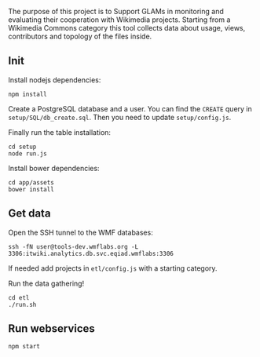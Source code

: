 The purpose of this project is to Support GLAMs in monitoring and evaluating
their cooperation with Wikimedia projects. Starting from a Wikimedia Commons
category this tool collects data about usage, views, contributors and topology
of the files inside.

## Init
Install nodejs dependencies:
```
npm install
```

Create a PostgreSQL database and a user. You can find the `CREATE` query in
`setup/SQL/db_create.sql`. Then you need to update `setup/config.js`.

Finally run the table installation:
```
cd setup
node run.js
```

Install bower dependencies:
```
cd app/assets
bower install
```

## Get data
Open the SSH tunnel to the WMF databases:
```
ssh -fN user@tools-dev.wmflabs.org -L 3306:itwiki.analytics.db.svc.eqiad.wmflabs:3306
```

If needed add projects in `etl/config.js` with a starting category.

Run the data gathering!
```
cd etl
./run.sh
```

## Run webservices
```
npm start
```
